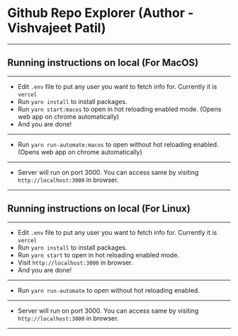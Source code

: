# Github Repo Explorer (Author - Vishvajeet Patil)
---
## Running instructions on local (For MacOS)
---
 - Edit `.env` file to put any user you want to fetch info for. Currently it is `vercel`
 - Run `yarn install` to install packages.
 - Run `yarn start:macos` to open in hot reloading enabled mode. (Opens web app on chrome automatically)
 - And you are done!
---

 - Run `yarn run-automate:macos` to open without hot reloading enabled. (Opens web app on chrome automatically)
 
---

 - Server will run on port 3000. You can access same by visiting `http://localhost:3000` in browser.
 
---

## Running instructions on local (For Linux)
---
 - Edit `.env` file to put any user you want to fetch info for. Currently it is `vercel`
 - Run `yarn install` to install packages.
 - Run `yarn start` to open in hot reloading enabled mode.
 - Visit `http://localhost:3000` in browser.
 - And you are done!
---

 - Run `yarn run-automate` to open without hot reloading enabled.
 
---

 - Server will run on port 3000. You can access same by visiting `http://localhost:3000` in browser.
 
---